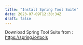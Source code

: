 ```yaml
---
title: "Install Spring Tool Suite"
date: 2023-07-09T12:30:34Z
draft: false
---
```


Download Spring Tool Suite from :  \
https://spring.io/tools


